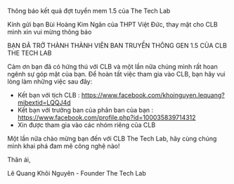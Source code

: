 
Thông báo kết quả đợt tuyển mem 1.5 của The Tech Lab



Kính gửi bạn Bùi Hoàng Kim Ngân của THPT Việt Đức, thay mặt cho CLB mình xin vui mừng thông báo

BẠN ĐÃ TRỞ THÀNH THÀNH VIÊN BAN TRUYỀN THÔNG GEN 1.5 CỦA CLB THE TECH LAB

Cảm ơn bạn đã có hứng thú với CLB và một lần nữa chúng mình rất hoan ngênh sự góp mặt của bạn. 
Để hoàn tất việc tham gia vào CLB, bạn hãy vui lòng làm những việc sau đây:
* Kết bạn với tịch CLB : https://www.facebook.com/khoinguyen.lequang?mibextid=LQQJ4d
* Kết bạn với trưởng ban của phân ban của bạn : https://www.facebook.com/profile.php?id=100035839714312
* Xin được tham gia vào các nhóm riêng của CLB 

Một lần nữa chào mừng bạn đến với CLB The Tech Lab, hãy cùng chúng mình khai phá đam mê công nghệ nào!

Thân ái,

Lê Quang Khôi Nguyên - Founder The Tech Lab
